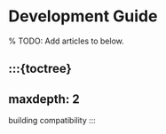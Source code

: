 # Development Guide

% TODO: Add articles to below.

:::{toctree}
---
maxdepth: 2
---

building
compatibility
:::
